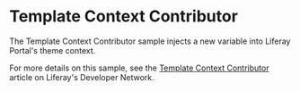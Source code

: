 # Template Context Contributor

The Template Context Contributor sample injects a new variable into Liferay
Portal's theme context.

For more details on this sample, see the
[Template Context Contributor](https://portal.liferay.dev/docs/7-2/reference/-/knowledge_base/r/template-context-contributor)
article on Liferay's Developer Network.
